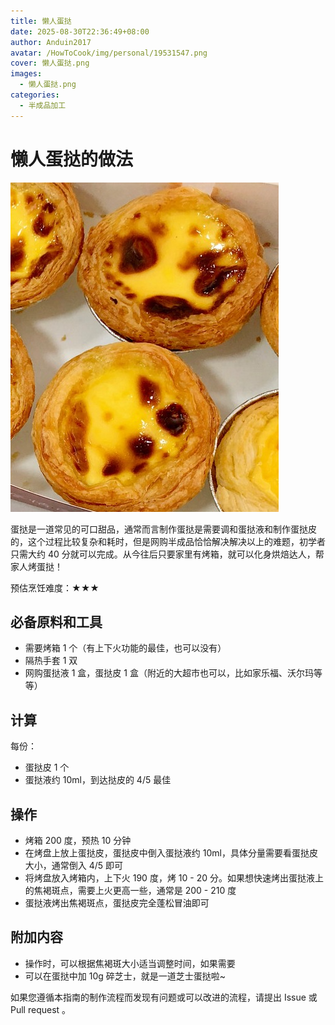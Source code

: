 ```yaml
---
title: 懒人蛋挞
date: 2025-08-30T22:36:49+08:00
author: Anduin2017
avatar: /HowToCook/img/personal/19531547.png
cover: 懒人蛋挞.png
images:
  - 懒人蛋挞.png
categories:
  - 半成品加工
---
```


# 懒人蛋挞的做法

![蛋挞成品](./懒人蛋挞.png)

蛋挞是一道常见的可口甜品，通常而言制作蛋挞是需要调和蛋挞液和制作蛋挞皮的，这个过程比较复杂和耗时，但是网购半成品恰恰解决解决以上的难题，初学者只需大约 40 分就可以完成。从今往后只要家里有烤箱，就可以化身烘焙达人，帮家人烤蛋挞！

预估烹饪难度：★★★

## 必备原料和工具

- 需要烤箱 1 个（有上下火功能的最佳，也可以没有）
- 隔热手套 1 双
- 网购蛋挞液 1 盒，蛋挞皮 1 盒（附近的大超市也可以，比如家乐福、沃尔玛等等）

## 计算

每份：

- 蛋挞皮 1 个
- 蛋挞液约 10ml，到达挞皮的 4/5 最佳

## 操作

- 烤箱 200 度，预热 10 分钟
- 在烤盘上放上蛋挞皮，蛋挞皮中倒入蛋挞液约 10ml，具体分量需要看蛋挞皮大小，通常倒入 4/5 即可
- 将烤盘放入烤箱内，上下火 190 度，烤 10 - 20 分。如果想快速烤出蛋挞液上的焦褐斑点，需要上火更高一些，通常是 200 - 210 度
- 蛋挞液烤出焦褐斑点，蛋挞皮完全蓬松冒油即可

## 附加内容

- 操作时，可以根据焦褐斑大小适当调整时间，如果需要
- 可以在蛋挞中加 10g 碎芝士，就是一道芝士蛋挞啦~

如果您遵循本指南的制作流程而发现有问题或可以改进的流程，请提出 Issue 或 Pull request 。
